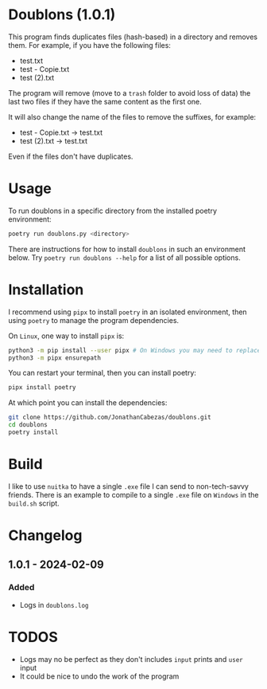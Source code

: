# Doublons (1.0.1)

This program finds duplicates files (hash-based) in a directory and removes them.
For example, if you have the following files:

- test.txt
- test - Copie.txt
- test (2).txt

The program will remove (move to a `trash` folder to avoid loss of data) the last two files if they have the same content as the first one.

It will also change the name of the files to remove the suffixes, for example:

- test - Copie.txt -> test.txt
- test (2).txt -> test.txt

Even if the files don't have duplicates.

# Usage

To run doublons in a specific directory from the installed poetry environment:

```bash
poetry run doublons.py <directory>
```

There are instructions for how to install `doublons` in such an environment below.
Try `poetry run doublons --help` for a list of all possible options.

# Installation

I recommend using `pipx` to install `poetry` in an isolated environment, then using `poetry` to manage the program dependencies.

On `Linux`, one way to install `pipx` is:

```bash
python3 -m pip install --user pipx # On Windows you may need to replace all occurences of 'python3' by 'py'
python3 -m pipx ensurepath
```

You can restart your terminal, then you can install poetry:

```bash
pipx install poetry
```

At which point you can install the dependencies:

```bash
git clone https://github.com/JonathanCabezas/doublons.git
cd doublons
poetry install
```

# Build

I like to use `nuitka` to have a single `.exe` file I can send to non-tech-savvy friends.
There is an example to compile to a single `.exe` file on `Windows` in the `build.sh` script.

# Changelog

## 1.0.1 - 2024-02-09

### Added

- Logs in `doublons.log`

# TODOS

- Logs may no be perfect as they don't includes `input` prints and `user` input
- It could be nice to undo the work of the program
